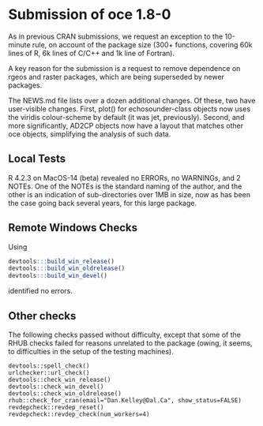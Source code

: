 # Submission of oce 1.8-0

As in previous CRAN submissions, we request an exception to the 10-minute rule,
on account of the package size (300+ functions, covering 60k lines of R, 6k
lines of C/C++ and 1k line of Fortran).

A key reason for the submission is a request to remove dependence on rgeos and
raster packages, which are being superseded by newer packages.

The NEWS.md file lists over a dozen additional changes.  Of these, two have
user-visible changes.  First, plot() for echosounder-class objects now uses the
viridis colour-scheme by default (it was jet, previously). Second, and more
significantly, AD2CP objects now have a layout that matches other oce objects,
simplifying the analysis of such data.

## Local Tests

R 4.2.3 on MacOS-14 (beta) revealed no ERRORs, no WARNINGs, and 2 NOTEs. One of
the NOTEs is the standard naming of the author, and the other is an indication
of sub-directories over 1MB in size, now as has been the case going back
several years, for this large package.

## Remote Windows Checks

Using
```R
devtools:::build_win_release()
devtools:::build_win_oldrelease()
devtools:::build_win_devel()
```
identified no errors.

## Other checks

The following checks passed without difficulty, except that some of the RHUB
checks failed for reasons unrelated to the package (owing, it seems, to
difficulties in the setup of the testing machines).

```
devtools::spell_check()
urlchecker::url_check()
devtools::check_win_release()
devtools::check_win_devel()
devtools::check_win_oldrelease()
rhub::check_for_cran(email="Dan.Kelley@Dal.Ca", show_status=FALSE)
revdepcheck::revdep_reset()
revdepcheck::revdep_check(num_workers=4)
```
